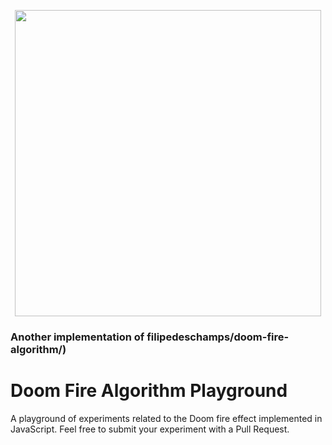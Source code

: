 
<p align="center">
  <a href="https://github.com/thiagonego/doom-fire/raw/master/demo.gif">
    <img src="https://github.com/thiagonego/doom-fire/raw/master/demo.gif?raw=true" width="490">
  </a>
</p>

### Another implementation of filipedeschamps/doom-fire-algorithm/)

# Doom Fire Algorithm Playground
A playground of experiments related to the Doom fire effect implemented in JavaScript. Feel free to submit your experiment with a Pull Request.
